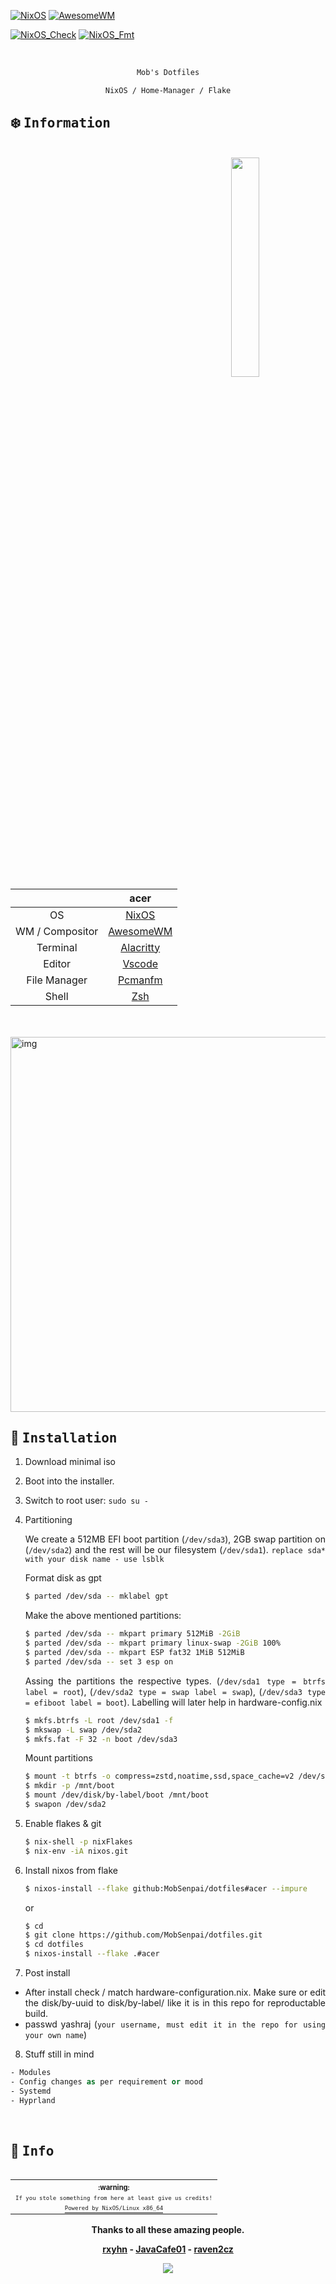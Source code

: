 <!-- Yash Raj's dotfiles -->
<!-- https://github.com/MobSenpai/dotfiles -->

[![NixOS](https://img.shields.io/badge/NixOS-unstable-informational.svg?style=flat-square&logo=nixos)](https://github.com/nixos/nixpkgs) [![AwesomeWM](https://img.shields.io/badge/AwesomeWM-master-blue.svg?style=flat-square&logo=lua)](https://github.com/awesomeWM/awesome)

[![NixOS_Check](https://github.com/MobSenpai/dotfiles/actions/workflows/check.yml/badge.svg)](https://github.com/MobSenpai/dotfiles/actions/workflows/check.yml) [![NixOS_Fmt](https://github.com/MobSenpai/dotfiles/actions/workflows/fmt.yml/badge.svg)](https://github.com/MobSenpai/dotfiles/actions/workflows/fmt.yml)

<br>

<div align="justify">
<div align="center">

```ocaml
Mob's Dotfiles
```

```ocaml
NixOS / Home-Manager / Flake
```

</div>

## :snowflake: <samp>Information</samp>

<br>

<div>

<img align="right" src="https://media.giphy.com/media/Y3ksQyRozoCYjMXBQc/giphy.gif" width="30%" />

|                 |                        acer                         |
| :-------------: | :-------------------------------------------------: |
|       OS        |             [NixOS](https://nixos.org/)             |
| WM / Compositor |  [AwesomeWM](https://github.com/awesomeWM/awesome)  |
|    Terminal     | [Alacritty](https://github.com/alacritty/alacritty) |
|     Editor      |    [Vscode](https://github.com/microsoft/vscode)    |
|  File Manager   |     [Pcmanfm](https://github.com/lxde/pcmanfm)      |
|      Shell      |             [Zsh](https://www.zsh.org/)             |

<br>
<br>

<img src="https://i.imgur.com/zbty12A.png" alt="img" align="center" width="600px">

<br>

## :wrench: <samp>Installation</samp>

1. Download minimal iso

2. Boot into the installer.

3. Switch to root user: `sudo su -`

4. Partitioning

   We create a 512MB EFI boot partition (`/dev/sda3`), 2GB swap partition on (`/dev/sda2`) and the rest will be our filesystem (`/dev/sda1`). `replace sda* with your disk name - use lsblk`

   Format disk as gpt

   ```bash
   $ parted /dev/sda -- mklabel gpt
   ```

   Make the above mentioned partitions:

   ```bash
   $ parted /dev/sda -- mkpart primary 512MiB -2GiB
   $ parted /dev/sda -- mkpart primary linux-swap -2GiB 100%
   $ parted /dev/sda -- mkpart ESP fat32 1MiB 512MiB
   $ parted /dev/sda -- set 3 esp on
   ```

   Assing the partitions the respective types. (`/dev/sda1 type = btrfs label = root`), (`/dev/sda2 type = swap label = swap`), (`/dev/sda3 type = efiboot label = boot`). Labelling will later help in hardware-config.nix

   ```bash
   $ mkfs.btrfs -L root /dev/sda1 -f
   $ mkswap -L swap /dev/sda2
   $ mkfs.fat -F 32 -n boot /dev/sda3
   ```

   Mount partitions

   ```bash
   $ mount -t btrfs -o compress=zstd,noatime,ssd,space_cache=v2 /dev/sda1 /mnt
   $ mkdir -p /mnt/boot
   $ mount /dev/disk/by-label/boot /mnt/boot
   $ swapon /dev/sda2
   ```

5. Enable flakes & git

   ```bash
   $ nix-shell -p nixFlakes
   $ nix-env -iA nixos.git
   ```

6. Install nixos from flake
   ```bash
   $ nixos-install --flake github:MobSenpai/dotfiles#acer --impure
   ```
   or
   ```bash
   $ cd
   $ git clone https://github.com/MobSenpai/dotfiles.git
   $ cd dotfiles
   $ nixos-install --flake .#acer
   ```
7. Post install

- After install check / match hardware-configuration.nix. Make sure or edit the disk/by-uuid to disk/by-label/ like it is in this repo for reproductable build.
- passwd yashraj (`your username, must edit it in the repo for using your own name`)

8. Stuff still in mind

```ocaml
- Modules
- Config changes as per requirement or mood
- Systemd
- Hyprland
```

<br>

## :busts_in_silhouette: <samp>Info</samp>

<table align="right">
  <tr>
    <th align="center">
      <sup><sub>:warning:</sub></sup>
    </th>
  </tr>
  <tr>
    <td align="center">
        <sup><sub><samp>If you stole something from here at least give us credits!</samp></sub></sup>
      </a>
    </td>
  </tr>
  <tr>
    <td align="center">
      <a href="https://nixos.wiki/wiki/Overview_of_the_NixOS_Linux_distribution">
        <sup><sub><samp>Powered by NixOS/Linux x86_64</samp></sub></sup>
      </a>
    </td>
  </tr>
</table>

<div align="center">

**Thanks to all these amazing people.**

**[rxyhn](https://github.com/rxyhn) - [JavaCafe01](https://github.com/JavaCafe01) - [raven2cz](https://github.com/raven2cz)**

<p align="center"><a href="https://github.com/MobSenpai/dotfiles/blob/main/LICENSE"><img src="https://img.shields.io/static/v1.svg?style=flat&label=License&message=MIT&logoColor=cdd6f4&colorA=1e1e2e&colorB=cba6f7"/></a></p>

</div>

</div>

